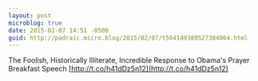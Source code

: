 ```yaml
---
layout: post
microblog: true
date: 2015-02-07 14:51 -0500
guid: http://padraic.micro.blog/2015/02/07/t564149389527384064.html
---
```

The Foolish, Historically Illiterate, Incredible Response to Obama's Prayer Breakfast Speech [http://t.co/h41dDz5n12](http://t.co/h41dDz5n12)
